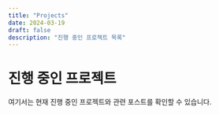```yaml
---
title: "Projects"
date: 2024-03-19
draft: false
description: "진행 중인 프로젝트 목록"
---
```


# 진행 중인 프로젝트

여기서는 현재 진행 중인 프로젝트와 관련 포스트를 확인할 수 있습니다. 
